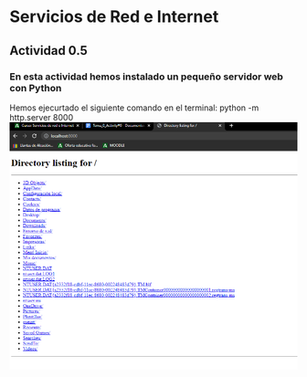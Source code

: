 # Servicios de Red e Internet




## Actividad 0.5
### En esta actividad hemos instalado un pequeño servidor web con Python

Hemos ejecurtado el siguiente comando en el terminal: python -m http.server 8000
![server](/Tema0/pyton_server.png)
